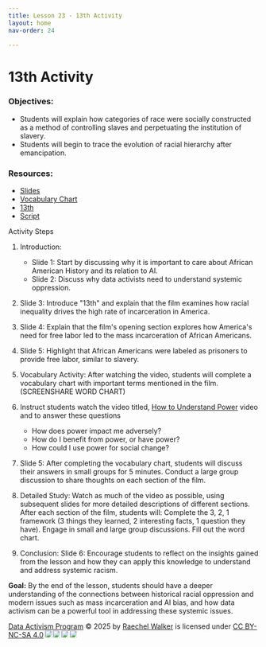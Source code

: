 ```yaml
---
title: Lesson 23 - 13th Activity
layout: home
nav-order: 24

---
```


# 13th Activity

### Objectives:
- Students will explain how categories of race were socially constructed as a method of controlling slaves and perpetuating the institution of slavery. 
- Students will begin to trace the evolution of racial hierarchy after emancipation.

### Resources:
- <a href = "https://drive.google.com/file/d/1JhysRZZb79AFdDTCnW1_H4zL_f55MaQA/view?usp=drive_link">Slides</a>
- <a href = "https://drive.google.com/file/d/1byDyYRk0JDo_B5xHspEF92M6KDIpZeyi/view?usp=drive_link">Vocabulary Chart</a>
- <a href = "https://www.youtube.com/watch?v=krfcq5pF8u8">13th</a>
- <a href = "https://docs.google.com/document/d/100dcj8awOzO2YGirZ8MihoPIS02MNxCF9nc6Sg2iScs/edit?usp=sharing">Script</a>

Activity Steps
1. Introduction:
    - Slide 1: Start by discussing why it is important to care about African American History and its relation to AI.
    - Slide 2: Discuss why data activists need to understand systemic oppression.
2. Slide 3:  Introduce "13th" and explain that the film examines how racial inequality drives the high rate of incarceration in America.
3. Slide 4: Explain that the film's opening section explores how America's need for free labor led to the mass incarceration of African Americans.
4. Slide 5: Highlight that African Americans were labeled as prisoners to provide free labor, similar to slavery.

5. Vocabulary Activity: After watching the video, students will complete a vocabulary chart with important terms mentioned in the film. (SCREENSHARE WORD CHART)

6. Instruct students watch the video titled, <a href = "https://www.youtube.com/watch?v=c_Eutci7ack&t=408s">How to Understand Power</a> video and  to answer these questions
    - How does power impact me adversely?
    - How do I benefit from power, or have power?
    - How could I use power for social change?

7. Slide 5: After completing the vocabulary chart, students will discuss their answers in small groups for 5 minutes. Conduct a large group discussion to share thoughts on each section of the film.

8. Detailed Study: Watch as much of the video as possible, using subsequent slides for more detailed descriptions of different sections. After each section of the film, students will: Complete the 3, 2, 1 framework (3 things they learned, 2 interesting facts, 1 question they have). Engage in small and large group discussions. Fill out the word chart.

9. Conclusion: Slide 6: Encourage students to reflect on the insights gained from the lesson and how they can apply this knowledge to understand and address systemic racism.

**Goal:**
By the end of the lesson, students should have a deeper understanding of the connections between historical racial oppression and modern issues such as mass incarceration and AI bias, and how data activism can be a powerful tool in addressing these systemic issues.






<a href="https://creativecommons.org">Data Activism Program</a> © 2025 by <a href="https://creativecommons.org">Raechel Walker</a> is licensed under <a href="https://creativecommons.org/licenses/by-nc-sa/4.0/">CC BY-NC-SA 4.0</a><img src="https://mirrors.creativecommons.org/presskit/icons/cc.svg" style="max-width: 1em;max-height:1em;margin-left: .2em;"><img src="https://mirrors.creativecommons.org/presskit/icons/by.svg" style="max-width: 1em;max-height:1em;margin-left: .2em;"><img src="https://mirrors.creativecommons.org/presskit/icons/nc.svg" style="max-width: 1em;max-height:1em;margin-left: .2em;"><img src="https://mirrors.creativecommons.org/presskit/icons/sa.svg" style="max-width: 1em;max-height:1em;margin-left: .2em;">